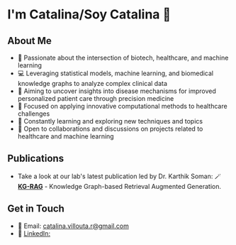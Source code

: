 # I'm Catalina/Soy Catalina 👋

## About Me
- 🧬 Passionate about the intersection of biotech, healthcare, and machine learning
- 💻 Leveraging statistical models, machine learning, and biomedical knowledge graphs to analyze complex clinical data
- 🔬 Aiming to uncover insights into disease mechanisms for improved personalized patient care through precision medicine
- 🏥 Focused on applying innovative computational methods to healthcare challenges
- 🌱 Constantly learning and exploring new techniques and topics
- 🤝 Open to collaborations and discussions on projects related to healthcare and machine learning

## Publications
- Take a look at our lab's latest publication led by Dr. Karthik Soman: 🪄 **[KG-RAG](https://github.com/BaranziniLab/KG_RAG)** - Knowledge Graph-based Retrieval Augmented Generation.

## Get in Touch

- 📧 Email: catalina.villouta.r@gmail.com
- 💼 [LinkedIn:](https://www.linkedin.com/in/catalina-villouta/)
